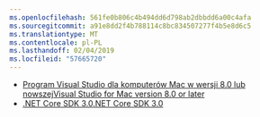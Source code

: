 ```yaml
---
ms.openlocfilehash: 561fe0b806c4b494dd6d798ab2dbbdd6a00c4afa
ms.sourcegitcommit: a91e8dd2f4b788114c8bc834507277f4b5e8d6c5
ms.translationtype: MT
ms.contentlocale: pl-PL
ms.lasthandoff: 02/04/2019
ms.locfileid: "57665720"
---
```

* [<span data-ttu-id="c8cd2-101">Program Visual Studio dla komputerów Mac w wersji 8.0 lub nowszej</span><span class="sxs-lookup"><span data-stu-id="c8cd2-101">Visual Studio for Mac version 8.0 or later</span></span>](https://visualstudio.microsoft.com/vs/mac/)
* [<span data-ttu-id="c8cd2-102">.NET Core SDK 3.0</span><span class="sxs-lookup"><span data-stu-id="c8cd2-102">.NET Core SDK 3.0</span></span>](https://dotnet.microsoft.com/download/dotnet-core/3.0)
